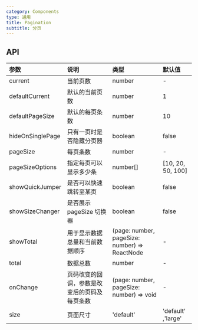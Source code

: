 ```yaml
---
category: Components
type: 通用
title: Pagination
subtitle: 分页
---
```



## API

| 参数             | 说明                                         | 类型                                          | 默认值              |
| :--------------- | :------------------------------------------- | :-------------------------------------------- | :------------------ |
| current          | 当前页数                                     | number                                        | -                   |
| defaultCurrent   | 默认的当前页数                               | number                                        | 1                   |
| defaultPageSize  | 默认的每页条数                               | number                                        | 10                  |
| hideOnSinglePage | 只有一页时是否隐藏分页器                     | boolean                                       | false               |
| pageSize         | 每页条数                                     | number                                        | -                   |
| pageSizeOptions  | 指定每页可以显示多少条                       | number\[\]                                    | \[10, 20, 50, 100\] |
| showQuickJumper  | 是否可以快速跳转至某页                       | boolean                                       | false               |
| showSizeChanger  | 是否展示 pageSize 切换器                     | boolean                                       | false               |
| showTotal        | 用于显示数据总量和当前数据顺序               | (page: number, pageSize: number) => ReactNode | -                   |
| total            | 数据总数                                     | number                                        | -                   |
| onChange         | 页码改变的回调，参数是改变后的页码及每页条数 | (page: number, pageSize: number) => void      | -                   |
|size              | 页面尺寸               | 'default'         | 'default' ,'large'|'default| -|
